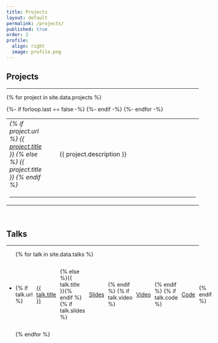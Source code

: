```yaml
---
title: Projects
layout: default
permalink: /projects/
published: true
order: 2
profile:
  align: right
  image: profile.png
---
```


## Projects

---


<div id="newstable" style="
/* padding-left: 0.7em; padding-right: 0.7em; padding-top: 0.7em; padding-bottom: 0.7em; */
border: none;
">
<table style="width:100%">

<col width="23%">
<col width="2%">
<col width="75%">


{% for project in site.data.projects %}

<tr><td><em>{% if project.url %}
<a href="{{ project.url }}">{{ project.title }}</a>
{% else %}
{{ project.title }}
{% endif %}</em></td>
<td></td>
<td>{{ project.description }}</td></tr>
{%- if forloop.last == false -%}
<tr><td colspan="3"><hr></td></tr>
{%- endif -%}
{%- endfor -%}
</table>
</div>

<br>

## Talks
---

<ul>
{% for talk in site.data.talks %}

<li><div style="display: flex; gap: 10px; margin-block-start: 2em; margin-block-end: 2em; align-items: center;
">
{% if talk.url %}<a href="{{ talk.url }}">{{ talk.title }}</a>{% else %}{{ talk.title }}{% endif %}
  {% if talk.slides %}<a href="{{ talk.slides }}" target="_blank" class="button">Slides</a>{% endif %}
  {% if talk.video %}<a href="{{ talk.video }}" target="_blank" class="button">Video</a>{% endif %}
  {% if talk.code %}<a href="{{ talk.code }}" target="_blank" class="button">Code</a>{% endif %}
</div>
</li>

{% endfor %}
</ul>
